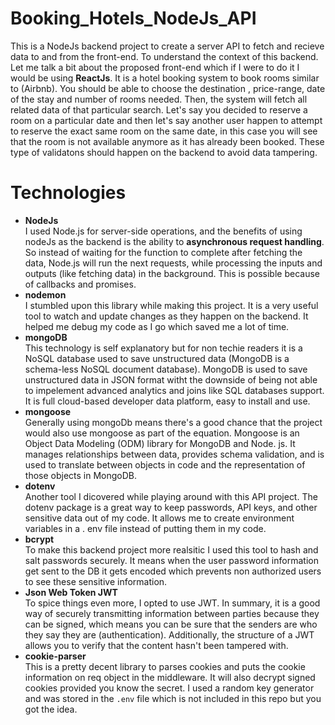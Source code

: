 # Booking_Hotels_NodeJs_API
This is a NodeJs backend project to create a server API to fetch and recieve data to and from the front-end. To understand the context of this backend. Let me talk a bit about the proposed front-end which if I were to do it I would be using **ReactJs**. It is a hotel booking system to book rooms similar to (Airbnb). You should be able to choose the destination , price-range, date of the stay and number of rooms needed. Then, the system will fetch all related data of that particular search. Let's say you decided to reserve a room on a particular date and then let's say another user happen to attempt to reserve the exact same room on the same date, in this case you will see that the room is not available anymore as it has already been booked. These type of validatons should happen on the backend to avoid data tampering.

# Technologies 

- **NodeJs** <br/>
I used Node.js for server-side operations, and the benefits of using nodeJs as the backend is the ability to **asynchronous request handling**. So instead of waiting for the function to complete after fetching the data, Node.js will run the next requests, while processing the inputs and outputs (like fetching data) in the background. This is possible because of callbacks and promises.
- **nodemon** <br/>
I stumbled upon this library while making this project. It is a very useful tool to watch and update changes as they happen on the backend. It helped me debug my code as I go which saved me a lot of time.
- **mongoDB** <br/>
This technology is self explanatory but for non techie readers it is a NoSQL database used to save unstructured data (MongoDB is a schema-less NoSQL document database). MongoDB is used to save unstructured data in JSON format witht the downside of being not able to impelement advanced analytics and joins like SQL databases support. It is full cloud-based developer data platform, easy to install and use.
- **mongoose** <br/>
Generally using mongoDb means there's a good chance that the project would also use mongoose as part of the equation. Mongoose is an Object Data Modeling (ODM) library for MongoDB and Node. js. It manages relationships between data, provides schema validation, and is used to translate between objects in code and the representation of those objects in MongoDB. 
- **dotenv** <br/>
Another tool I dicovered while playing around with this API project. The dotenv package is a great way to keep passwords, API keys, and other sensitive data out of my code. It allows me to create environment variables in a . env file instead of putting them in my code.
- **bcrypt** <br/>
To make this backend project more realsitic I used this tool to hash and salt passwords securely. It means when the user password information get sent to the DB it gets encoded which prevents non authorized users to see these sensitive information.
- **Json Web Token JWT** <br/>
To spice things even more, I opted to use JWT. In summary, it is a good way of securely transmitting information between parties because they can be signed, which means you can be sure that the senders are who they say they are (authentication). Additionally, the structure of a JWT allows you to verify that the content hasn't been tampered with.
- **cookie-parser** <br/>
This is a pretty decent library to parses cookies and puts the cookie information on req object in the middleware. It will also decrypt signed cookies provided you know the secret. I used a random key generator and was stored in the ```.env``` file which is not included in this repo but you got the idea.




